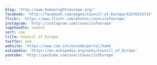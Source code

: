 ```yaml
---
blog: 'http://www.humanrightseurope.org/'
facebook: 'http://facebook.com/pages/Council-of-Europe/42276542714'
flickr: 'https://www.flickr.com/photos/councilofeurope'
instagram: 'http://instagram.com/councilofeurope'
logohandle: coeint
sort: coe
title: Council of Europe
twitter: coe
website: 'https://www.coe.int/en/web/portal/home'
wikipedia: 'https://en.wikipedia.org/wiki/Council_of_Europe'
youtube: 'http://youtube.com/user/CouncilofEurope'
---
```

